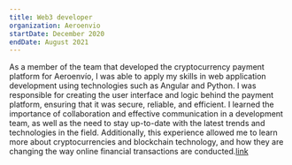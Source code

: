 ```yaml
---
title: Web3 developer
organization: Aeroenvio
startDate: December 2020
endDate: August 2021
---
```


As a member of the team that developed the cryptocurrency payment platform for Aeroenvío, I was able to apply my skills in web application development using technologies such as Angular and Python. I was responsible for creating the user interface and logic behind the payment platform, ensuring that it was secure, reliable, and efficient. I learned the importance of collaboration and effective communication in a development team, as well as the need to stay up-to-date with the latest trends and technologies in the field. Additionally, this experience allowed me to learn more about cryptocurrencies and blockchain technology, and how they are changing the way online financial transactions are conducted.[link](https://www.aeroenvio.com/)
